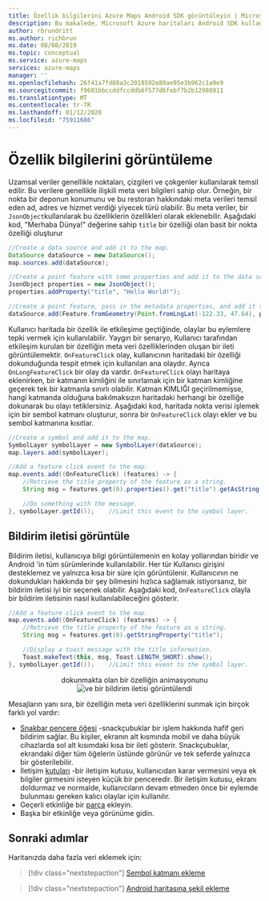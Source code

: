 ```yaml
---
title: Özellik bilgilerini Azure Maps Android SDK görüntüleyin | Microsoft Azure haritaları
description: Bu makalede, Microsoft Azure haritaları Android SDK kullanarak bir haritada Özellik bilgilerini görüntülemeyi öğreneceksiniz.
author: rbrundritt
ms.author: richbrun
ms.date: 08/08/2019
ms.topic: conceptual
ms.service: azure-maps
services: azure-maps
manager: ''
ms.openlocfilehash: 26f41a7fd88a3c2018592e89ae95e3b962c1a9e9
ms.sourcegitcommit: f9601bbccddfccddb6f577d6febf7b2b12988911
ms.translationtype: MT
ms.contentlocale: tr-TR
ms.lasthandoff: 01/12/2020
ms.locfileid: "75911686"
---
```

# <a name="display-feature-information"></a>Özellik bilgilerini görüntüleme

Uzamsal veriler genellikle noktaları, çizgileri ve çokgenler kullanılarak temsil edilir. Bu verilere genellikle ilişkili meta veri bilgileri sahip olur. Örneğin, bir nokta bir deponun konumunu ve bu restoran hakkındaki meta verileri temsil eden ad, adres ve hizmet verdiği yiyecek türü olabilir. Bu meta veriler, bir `JsonObject`kullanılarak bu özelliklerin özellikleri olarak eklenebilir. Aşağıdaki kod, "Merhaba Dünya!" değerine sahip `title` bir özelliği olan basit bir nokta özelliği oluşturur

```java
//Create a data source and add it to the map.
DataSource dataSource = new DataSource();
map.sources.add(dataSource);

//Create a point feature with some properties and add it to the data source.
JsonObject properties = new JsonObject();
properties.addProperty("title", "Hello World!");

//Create a point feature, pass in the metadata properties, and add it to the data source.
dataSource.add(Feature.fromGeometry(Point.fromLngLat(-122.33, 47.64), properties));
```

Kullanıcı haritada bir özellik ile etkileşime geçtiğinde, olaylar bu eylemlere tepki vermek için kullanılabilir. Yaygın bir senaryo, Kullanıcı tarafından etkileşim kurulan bir özelliğin meta veri özelliklerinden oluşan bir ileti görüntülemektir. `OnFeatureClick` olay, kullanıcının haritadaki bir özelliği dokunduğunda tespit etmek için kullanılan ana olaydır. Ayrıca `OnLongFeatureClick` bir olay da vardır. `OnFeatureClick` olayı haritaya eklenirken, bir katmanın kimliğini ile sınırlamak için bir katman kimliğine geçerek tek bir katmanla sınırlı olabilir. Katman KIMLIĞI geçirilmemişse, hangi katmanda olduğuna bakılmaksızın haritadaki herhangi bir özelliğe dokunarak bu olayı tetiklersiniz. Aşağıdaki kod, haritada nokta verisi işlemek için bir sembol katmanı oluşturur, sonra bir `OnFeatureClick` olayı ekler ve bu sembol katmanına kısıtlar.

```java
//Create a symbol and add it to the map.
SymbolLayer symbolLayer = new SymbolLayer(dataSource);
map.layers.add(symbolLayer);

//Add a feature click event to the map.
map.events.add((OnFeatureClick) (features) -> {
    //Retrieve the title property of the feature as a string.
    String msg = features.get(0).properties().get("title").getAsString();

    //Do something with the message.
}, symbolLayer.getId());    //Limit this event to the symbol layer.
```

## <a name="display-a-toast-message"></a>Bildirim iletisi görüntüle

Bildirim iletisi, kullanıcıya bilgi görüntülemenin en kolay yollarından biridir ve Android 'in tüm sürümlerinde kullanılabilir. Her tür Kullanıcı girişini desteklemez ve yalnızca kısa bir süre için görüntülenir. Kullanıcının ne dokundukları hakkında bir şey bilmesini hızlıca sağlamak istiyorsanız, bir bildirim iletisi iyi bir seçenek olabilir. Aşağıdaki kod, `OnFeatureClick` olayla bir bildirim iletisinin nasıl kullanılabileceğini gösterir.

```java
//Add a feature click event to the map.
map.events.add((OnFeatureClick) (features) -> {
    //Retrieve the title property of the feature as a string.
    String msg = features.get(0).getStringProperty("title");

    //Display a toast message with the title information.
    Toast.makeText(this, msg, Toast.LENGTH_SHORT).show();
}, symbolLayer.getId());    //Limit this event to the symbol layer.
```

<center>

dokunmakta olan bir özelliğin animasyonunu ![ve bir bildirim iletisi görüntülendi](./media/display-feature-information-android/symbol-layer-click-toast-message.gif)</center>

Mesajların yanı sıra, bir özelliğin meta veri özelliklerini sunmak için birçok farklı yol vardır:

- [Snakbar pencere öğesi](https://developer.android.com/training/snackbar/showing.html) -snackçubuklar bir işlem hakkında hafif geri bildirim sağlar. Bu kişiler, ekranın alt kısmında mobil ve daha büyük cihazlarda sol alt kısımdaki kısa bir ileti gösterir. Snackçubuklar, ekrandaki diğer tüm öğelerin üstünde görünür ve tek seferde yalnızca bir gösterilebilir.
- İletişim [kutuları](https://developer.android.com/guide/topics/ui/dialogs) -bir iletişim kutusu, kullanıcıdan karar vermesini veya ek bilgiler girmesini isteyen küçük bir penceredir. Bir iletişim kutusu, ekranı doldurmaz ve normalde, kullanıcıların devam etmeden önce bir eylemde bulunması gereken kalıcı olaylar için kullanılır.
- Geçerli etkinliğe bir [parça](https://developer.android.com/guide/components/fragments) ekleyin.
- Başka bir etkinliğe veya görünüme gidin.

## <a name="next-steps"></a>Sonraki adımlar

Haritanızda daha fazla veri eklemek için:

> [!div class="nextstepaction"]
> [Sembol katmanı ekleme](how-to-add-symbol-to-android-map.md)

> [!div class="nextstepaction"]
> [Android haritasına şekil ekleme](how-to-add-shapes-to-android-map.md)
